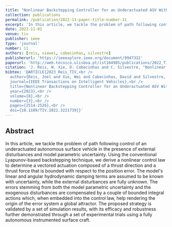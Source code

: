 ```yaml
---
title: "Nonlinear Backstepping Controller for an Underactuated ASV With Model Parametric Uncertainty: Design and Experimental Validation"
collection: publications
permalink: /publication/2022-11-paper-title-number-11
excerpt: 'In this article, we tackle the problem of path following control of an underactuated autonomous surface vehicle in the presence of external disturbances and model parametric uncertainty.'
date: 2022-11-01
venue: tiv
publisher: ieee
type: 'journal'
number: 11
authors: [reis, xiewei, cabecinhas, silvestre]
publisherurl: 'https://ieeexplore.ieee.org/document/9947332'
paperurl: 'http://web.tecnico.ulisboa.pt/ist164985/publications/2022_TIV_Nonlinear_Backstepping_Controller_for_an_Underactuated_ASV_With_Model_Parametric_Uncertainty_Design_and_Experimental_Validation.pdf'
citation: 'J. Reis, W. Xie, D. Cabecinhas and C. Silvestre, "Nonlinear Backstepping Controller for an Underactuated ASV With Model Parametric Uncertainty: Design and Experimental Validation," in IEEE Transactions on Intelligent Vehicles, vol. 8, no. 3, pp. 2514-2526, March 2023, doi: 10.1109/TIV.2022.3221739.'
bibtex: '@ARTICLE{2023_Reis_TIV,<br />
  author={Reis, Joel and Xie, Wei and Cabecinhas, David and Silvestre, Carlos},<br />
  journal={IEEE Transactions on Intelligent Vehicles},<br />
  title={Nonlinear Backstepping Controller for an Underactuated ASV With Model Parametric Uncertainty: Design and Experimental Validation},<br />
  year={2023},<br />
  volume={8},<br />
  number={3},<br />
  pages={2514-2526},<br />
  doi={10.1109/TIV.2022.3221739}}'
---
```

**Abstract**
---
In this article, we tackle the problem of path following control of an underactuated autonomous surface vehicle in the presence of external disturbances and model parametric uncertainty.
Using the conventional Lyapunov-based backstepping technique, we derive a nonlinear control law to determine a vectored actuation composed of a thrust direction and a thrust force that is bounded with respect to the position error.
The model's linear and angular hydrodynamic damping terms are assumed to be known with uncertainty, while the external disturbances are fully unknown.
The errors stemming from both the model parametric uncertainty and the exogenous disturbances are compensated by a couple of bounded integral actions which, when embedded into the control law, help rendering the origin of the error system a global attractor.
The proposed strategy is validated by a set of simulation results, with its efficacy and robustness further demonstrated through a set of experimental trials using a fully autonomous instrumented surface craft.


